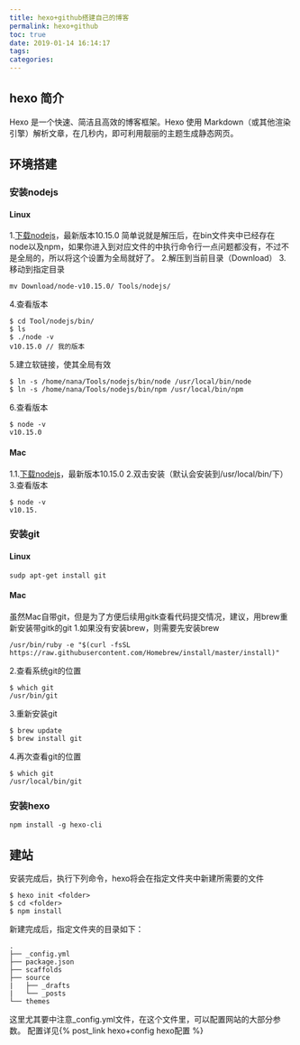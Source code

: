 ```yaml
---
title: hexo+github搭建自己的博客
permalink: hexo+github
toc: true
date: 2019-01-14 16:14:17
tags:
categories:
---
```


## hexo 简介
Hexo 是一个快速、简洁且高效的博客框架。Hexo 使用 Markdown（或其他渲染引擎）解析文章，在几秒内，即可利用靓丽的主题生成静态网页。
## 环境搭建
### 安装nodejs
#### Linux
1.[下载nodejs](https://nodejs.org/en/)，最新版本10.15.0
简单说就是解压后，在bin文件夹中已经存在node以及npm，如果你进入到对应文件的中执行命令行一点问题都没有，不过不是全局的，所以将这个设置为全局就好了。
2.解压到当前目录（Download）
3.移动到指定目录
```
mv Download/node-v10.15.0/ Tools/nodejs/
```
4.查看版本
```
$ cd Tool/nodejs/bin/
$ ls
$ ./node -v
v10.15.0 // 我的版本
```
5.建立软链接，使其全局有效
```
$ ln -s /home/nana/Tools/nodejs/bin/node /usr/local/bin/node
$ ln -s /home/nana/Tools/nodejs/bin/npm /usr/local/bin/npm
```
6.查看版本
```
$ node -v
v10.15.0
```
#### Mac
1.1.[下载nodejs](https://nodejs.org/en/)，最新版本10.15.0
2.双击安装（默认会安装到/usr/local/bin/下）
3.查看版本
```
$ node -v
v10.15.
```
### 安装git
#### Linux
```
sudp apt-get install git
```
#### Mac
虽然Mac自带git，但是为了方便后续用gitk查看代码提交情况，建议，用brew重新安装带gitk的git
1.如果没有安装brew，则需要先安装brew
```
/usr/bin/ruby -e "$(curl -fsSL https://raw.githubusercontent.com/Homebrew/install/master/install)"
```
2.查看系统git的位置
```
$ which git
/usr/bin/git
```
3.重新安装git
```
$ brew update
$ brew install git
```
4.再次查看git的位置
```
$ which git
/usr/local/bin/git
```
### 安装hexo
```
npm install -g hexo-cli
```

## 建站

安装完成后，执行下列命令，hexo将会在指定文件夹中新建所需要的文件
```
$ hexo init <folder>
$ cd <folder>
$ npm install
```
新建完成后，指定文件夹的目录如下：
```
.
├── _config.yml
├── package.json
├── scaffolds
├── source
|   ├── _drafts
|   └── _posts
└── themes
```
这里尤其要中注意_config.yml文件，在这个文件里，可以配置网站的大部分参数。
配置详见{% post_link hexo+config hexo配置 %}